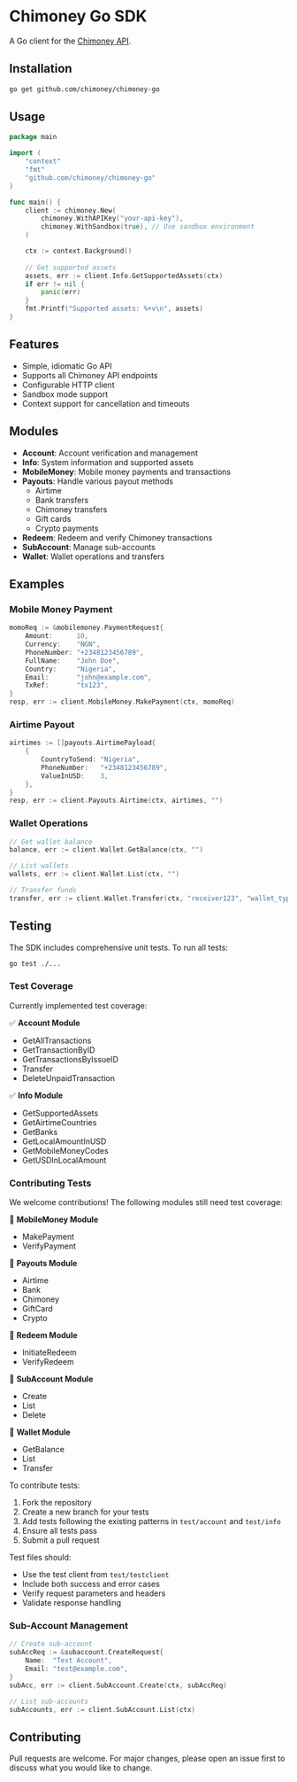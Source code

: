 # Chimoney Go SDK

A Go client for the [Chimoney API](https://chimoney.io/).

## Installation

```bash
go get github.com/chimoney/chimoney-go
```

## Usage

```go
package main

import (
    "context"
    "fmt"
    "github.com/chimoney/chimoney-go"
)

func main() {
    client := chimoney.New(
        chimoney.WithAPIKey("your-api-key"),
        chimoney.WithSandbox(true), // Use sandbox environment
    )

    ctx := context.Background()
    
    // Get supported assets
    assets, err := client.Info.GetSupportedAssets(ctx)
    if err != nil {
        panic(err)
    }
    fmt.Printf("Supported assets: %+v\n", assets)
}
```

## Features

- Simple, idiomatic Go API
- Supports all Chimoney API endpoints
- Configurable HTTP client
- Sandbox mode support
- Context support for cancellation and timeouts

## Modules

- **Account**: Account verification and management
- **Info**: System information and supported assets
- **MobileMoney**: Mobile money payments and transactions
- **Payouts**: Handle various payout methods
  - Airtime
  - Bank transfers
  - Chimoney transfers
  - Gift cards
  - Crypto payments
- **Redeem**: Redeem and verify Chimoney transactions
- **SubAccount**: Manage sub-accounts
- **Wallet**: Wallet operations and transfers

## Examples

### Mobile Money Payment
```go
momoReq := &mobilemoney.PaymentRequest{
    Amount:      10,
    Currency:    "NGN",
    PhoneNumber: "+2348123456789",
    FullName:    "John Doe",
    Country:     "Nigeria",
    Email:       "john@example.com",
    TxRef:       "tx123",
}
resp, err := client.MobileMoney.MakePayment(ctx, momoReq)
```

### Airtime Payout
```go
airtimes := []payouts.AirtimePayload{
    {
        CountryToSend: "Nigeria",
        PhoneNumber:   "+2348123456789",
        ValueInUSD:    3,
    },
}
resp, err := client.Payouts.Airtime(ctx, airtimes, "")
```

### Wallet Operations
```go
// Get wallet balance
balance, err := client.Wallet.GetBalance(ctx, "")

// List wallets
wallets, err := client.Wallet.List(ctx, "")

// Transfer funds
transfer, err := client.Wallet.Transfer(ctx, "receiver123", "wallet_type")
```

## Testing

The SDK includes comprehensive unit tests. To run all tests:

```bash
go test ./...
```

### Test Coverage

Currently implemented test coverage:

✅ **Account Module**
- GetAllTransactions
- GetTransactionByID
- GetTransactionsByIssueID
- Transfer
- DeleteUnpaidTransaction

✅ **Info Module**
- GetSupportedAssets
- GetAirtimeCountries
- GetBanks
- GetLocalAmountInUSD
- GetMobileMoneyCodes
- GetUSDInLocalAmount

### Contributing Tests

We welcome contributions! The following modules still need test coverage:

🔲 **MobileMoney Module**
- MakePayment
- VerifyPayment

🔲 **Payouts Module**
- Airtime
- Bank
- Chimoney
- GiftCard
- Crypto

🔲 **Redeem Module**
- InitiateRedeem
- VerifyRedeem

🔲 **SubAccount Module**
- Create
- List
- Delete

🔲 **Wallet Module**
- GetBalance
- List
- Transfer

To contribute tests:
1. Fork the repository
2. Create a new branch for your tests
3. Add tests following the existing patterns in `test/account` and `test/info`
4. Ensure all tests pass
5. Submit a pull request

Test files should:
- Use the test client from `test/testclient`
- Include both success and error cases
- Verify request parameters and headers
- Validate response handling

### Sub-Account Management
```go
// Create sub-account
subAccReq := &subaccount.CreateRequest{
    Name:  "Test Account",
    Email: "test@example.com",
}
subAcc, err := client.SubAccount.Create(ctx, subAccReq)

// List sub-accounts
subAccounts, err := client.SubAccount.List(ctx)
```

## Contributing

Pull requests are welcome. For major changes, please open an issue first to discuss what you would like to change.
